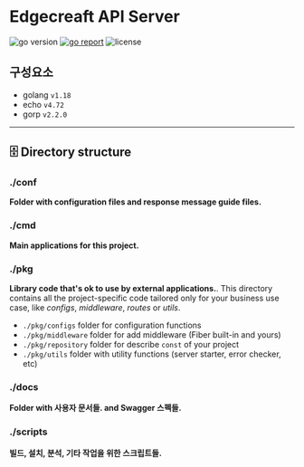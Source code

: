# Edgecreaft API Server

<img src="https://img.shields.io/badge/Go-1.18+-00ADD8?style=for-the-badge&logo=go" alt="go version" />&nbsp;<a href="https://goreportcard.com/report/github.com/create-go-app/fiber-go-template" target="_blank"><img src="https://img.shields.io/badge/Go_report-A+-success?style=for-the-badge&logo=none" alt="go report" /></a>&nbsp;<img src="https://img.shields.io/badge/license-Apache_2.0-red?style=for-the-badge&logo=none" alt="license" />

## 구성요소
- golang `v1.18`
- echo `v4.72`
- gorp `v2.2.0`


-----
## 🗄 Directory structure
### ./conf
**Folder with configuration files and response message guide files.**

### ./cmd
**Main applications for this project.**

### ./pkg

**Library code that's ok to use by external applications.**. This directory contains all the project-specific code tailored only for your business use case, like _configs_, _middleware_, _routes_ or _utils_.

- `./pkg/configs` folder for configuration functions
- `./pkg/middleware` folder for add middleware (Fiber built-in and yours)
- `./pkg/repository` folder for describe `const` of your project
- `./pkg/utils` folder with utility functions (server starter, error checker, etc)


### ./docs
**Folder with 사용자 문서들. and Swagger 스펙들.**

### ./scripts
**빌드, 설치, 분석, 기타 작업을 위한 스크립트들.**